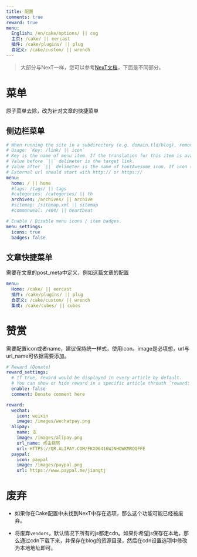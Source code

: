 ```yaml
---
title: 配置
comments: true
reward: true
menu:
  English: /en/cake/options/ || cog
  主页: /cake/ || eercast 
  插件: /cake/plugins/ || plug 
  自定义: /cake/custom/ || wrench 
---
```


> 大部分与NexT一样，您可以参考[NexT文档](https://theme-next.org/)，下面是不同部分。

# 菜单

原子菜单去除，改为针对文章的快捷菜单

## 侧边栏菜单

```yaml
# When running the site in a subdirectory (e.g. domain.tld/blog), remove the leading slash from link value (/archives -> archives).
# Usage: `Key: /link/ || icon`
# Key is the name of menu item. If the translation for this item is available, the translated text will be loaded, otherwise the Key name will be used. Key is case-senstive.
# Value before `||` delimeter is the target link.
# Value after `||` delimeter is the name of FontAwesome icon. If icon (with or without delimeter) is not specified, question icon will be loaded.
# External url should start with http:// or https://
menu:
  home: / || home
  #tags: /tags/ || tags
  #categories: /categories/ || th
  archives: /archives/ || archive
  #sitemap: /sitemap.xml || sitemap
  #commonweal: /404/ || heartbeat

# Enable / Disable menu icons / item badges.
menu_settings:
  icons: true
  badges: false
```

## 文章快捷菜单

需要在文章的post_meta中定义，例如这篇文章的配置

```yml
menu:
  Home: /cake/ || eercast 
  插件: /cake/plugins/ || plug 
  自定义: /cake/custom/ || wrench 
  集成: /cake/cubes/ || cubes 
```

# 赞赏

需要配置icon或者name，建议保持统一样式，使用icon。image是必填想，url与url_name可依据需要添加。

```yml
# Reward (Donate)
reward_settings:
  # If true, reward would be displayed in every article by default.
  # You can show or hide reward in a specific article throuth `reward: true | false` in Front Matter.
  enable: false
  comment: Donate comment here

reward:
  wechat:
    icon: weixin
    image: /images/wechatpay.png
  alipay:
    name: 支
    image: /images/alipay.png
    url_name: 点击跳转
    url: HTTPS://QR.ALIPAY.COM/FKX06416WJNHOWKMRQQFFE
  paypal:
    icon: paypal
    image: /images/paypal.png
    url: https://www.paypal.me/jiangtj
```

# 废弃

- 如果你在Cake配置中未找到NexT中存在选项，那么这个功能可能已经被废弃。

- 将废弃`vendors`，默认情况下所有的js都走cdn。如果你希望js保存在本地，那么通过cdn下载下来，并保存在blog的资源目录，然后在cdn设置选项中修改为本地地址即可。
